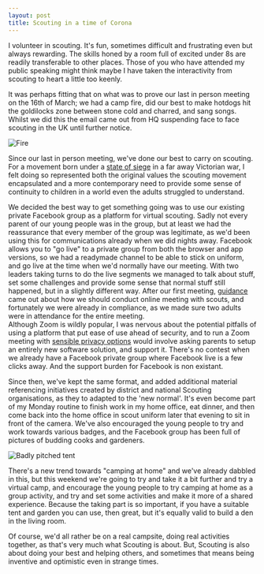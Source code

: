 ```yaml
---
layout: post
title: Scouting in a time of Corona 
---
```


I volunteer in scouting. It's fun, sometimes difficult and frustrating even but always rewarding. The skills honed by a room full of excited under 8s are readily transferable to other places. Those of you who have attended my public speaking might think maybe I have taken the interactivity from scouting to heart a little too keenly.

It was perhaps fitting that on what was to prove our last in person meeting on the 16th of March; we had a camp fire, did our best to make hotdogs hit the goldilocks zone between stone cold and charred, and sang songs. Whilst we did this the email came out from HQ suspending face to face scouting in the UK until further notice.


![Fire](../../images/2020-04-21/bonfire-photo.jpg)

Since our last in person meeting, we've done our best to carry on scouting. For a movement born under a 
[state of siege](https://en.wikipedia.org/wiki/Siege_of_Mafeking#Siege) in a far away Victorian war, I felt doing so represented both the original values the scouting movement encapsulated and a more contemporary need to provide some sense of continuity to  children in a world even the adults struggled to understand.

We decided the best way to get something going was to use our existing private Facebook group as a platform for virtual scouting. Sadly not every parent of our young people was in the group, but at least we had the reassurance that every member of the group was legitimate, as we'd been using this for communications already when we did nights away. 
Facebook allows you to "go live" to a private group from both the browser and app versions, so we had a readymade channel to be able to stick on uniform, and go live at the time when we'd normally have our meeting. With two leaders taking turns to do the live segments we managed to talk about stuff, set some challenges and provide some sense that normal stuff still happened, but in a slightly different way. After our first meeting, [guidance](https://www.scouts.org.uk/volunteers/scouts-at-home/staying-safe-online/) came out about how we should conduct online meeting with scouts, and fortunately we were already in compliance, as we made sure two adults were in attendance for the entire meeting.  
Although Zoom is wildly popular, I was nervous about the potential pitfalls of using a platform that put ease of use ahead of security, and to run a Zoom meeting with [sensible privacy options](https://www.eff.org/deeplinks/2020/04/harden-your-zoom-settings-protect-your-privacy-and-avoid-trolls) would involve asking parents to setup an entirely new software solution, and support it. There's no contest when we already have a Facebook private group where Facebook live is a few clicks away. And the support burden for Facebook is non existant.

Since then, we've kept the same format, and added additional material referencing initiatives created by district and national Scouting organisations, as they to adapted to the 'new normal'. It's even become part of my Monday routine to finish work in my home office, eat dinner, and then come back into the home office in scout uniform later that evening to sit in front of the camera. We've also encouraged the young people to try and work towards various badges, and the Facebook group has been full of pictures of budding cooks and gardeners.


![Badly pitched tent](../../images/2020-04-21/IMG_20200410_203435.jpg)

There's a new trend towards "camping at home" and we've already dabbled in this, but this weekend we're going to try and take it a bit further and try a virtual camp, and encourage the young people to try camping at home as a group activity, and try and set some activities and make it more of a shared experience. Because the taking part is so important, if you have a suitable tent and garden you can use, then great, but it's equally valid to build a den in the living room.

Of course, we'd all rather be on a real campsite, doing real activities together, as that's very much what Scouting is about. But, Scouting is also about doing your best and helping others, and sometimes that means being inventive and optimistic even in strange times.